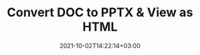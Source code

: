 ---
############################# Static ############################
layout: "autogen"
date: 2021-10-02T14:22:14+03:00
draft: false
path: "total/net/conversion/doc-to-pptx/"

############################# Head ############################
head_title: "Convert DOC to PPTX in C# VB.NET & View as HTML"
head_description: "Code example to convert DOC to PPTX and 100+ other file formats in .NET (C#, VB.NET, ASP.NET & .NET Core) applications. Display the Converted PPTX document as HTML viewer."

############################# Header ############################
title: "Convert DOC to PPTX & View as HTML"
description: "Programmatically convert DOC to PPTX in .NET applications using flexible options to customize the resultant document. Convert the complete document or specific pages based on page numbers or selective page ranges using the .NET document conversion library."

############################# SubMenu ############################
submenu:
    enable: false

############################# Content ############################
content:
    enable: true
    block:
    - title_left: "DOC to PPTX Conversion in C# .NET"
      content_left: |
          DOC to PPTX file conversion using C#. Add watermark and view the converted document as HTML without using any external software.

          -   Create **Converter** object to convert DOC document
          -   Set the convert options for PPTX format
          -   Call **Convert** method of **Converter** class instance for conversion to PPTX
          -   Set options for HTML viewer
          -   Create **Viewer** object to view converted PPTX as HTML
          
      title_right: "Convert Whole Document or Specific Pages"
      content_right: |
          You require `GroupDocs.Conversion` & `GroupDocs.Viewer` namespaces to convert between a wide range of popular document types such as PDF, Microsoft Word, Excel, PowerPoint, Project, Outlook, HTML, diagrams and image file formats. Explore other [.NET APIs for Office documents](https://products.conholdate.com/total/net/) as offered by Conholdate.Total.
          
          Get the respective assembly files from the [downloads](https://downloads.conholdate.com/total/net) or fetch the whole package from [Nuget](https://www.nuget.org/packages/Conholdate.Total/) to add 'Conholdate.Total` directly in your workspace.
          
      code: |
          ```cs {linenos=false}
          // Convert DOC to PPTX using GroupDocs.Conversion API
          // Create Converter object to convert DOC document
          using (Converter converter = new Converter("input.doc"))
          {
              // set the convert options for PPTX format
              var convertOptions = converter.GetPossibleConversions()["pptx"].ConvertOptions;

              // convert to PPTX format
              converter.Convert("output.pptx", convertOptions);
          }

          // Set options for HTML viewer
          HtmlViewOptions viewOptions = HtmlViewOptions.ForEmbeddedResources("output{0}.html");

          // Create Viewer object to view converted PPTX as HTML
          using (Viewer viewer = new Viewer("output.pptx"))
          {
              viewer.View(viewOptions);
          }
          ```
    - title_left: "Add Watermark to Converted PPTX in C#"
      content_left: |
          Accurately convert documents (DOC to PPTX) exactly as the original file and apply text or image watermarks to the converted document pages using C# .NET.

          -   Create **Converter** object to convert DOC document
          -   Create new instance of **WatermarkOptions** class
          -   Specify watermark properties (color, width, text, image etc)
          -   Instantiate the proper **ConvertOptions** class
          -   Set **Watermark** property of the **ConvertOptions** instance
          -   Call **Convert** method of **Converter** class instance for conversion to PPTX
        
      title_right: "Source Document Information Extraction"
      content_right: |
          The documents information extraction feature not only allows getting the basic information about the source document file but it also supports extracting some valuable file-format specific information such as project start and end dates of a Microsoft Project file, any printing restrictions on a PDF document, list of folders enclosed in an Outlook data file etc. 

          Convert popular document file formats on different operating systems such as Windows, Linux or macOS while using platforms such as Windows Azure, Mono and Xamarin.
          
      code: |
          ```cs {linenos=false}
          // Create Converter object to convert DOC document
          using (Converter converter = new Converter("input.doc"))
          {
              // Create new instance of WatermarkOptions class
              WatermarkOptions watermark = new WatermarkOptions
              {
                  Text = "Sample watermark",
                  Color = Color.Red,
                  Width = 100,
                  Height = 100,
                  Background = true
              };

              // Instantiate the proper ConvertOptions class
              PdfConvertOptions options = new PdfConvertOptions
              {
                  Watermark = watermark
              };

              // convert to PPTX format
              converter.Convert("output.pptx", options);
          }
          ```
############################# About Formats ############################
about_formats:
    enable: false
############################# More Formats ############################
more_formats:
    enable: true
    auto: false
    other_out_formats: PDF DOCX DOT DOTX DOTM TXT RTF HTML MHTML XLS XLSX XLSM XLT XLTX XLTM CSV DIF PPT PPTX PPS PPSX POT POTX POTM ODT OTT OTP ODP ODS EMZ WMZ SVGZ TEX DCM WMF BMP PNG GIF JPEG TIFF
############################# Back to top ###############################
back_to_top:
  enable: true
---